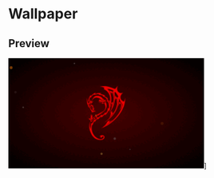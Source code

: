 # Wallpaper

## Preview
![dragonFire preview](https://raw.githubusercontent.com/Achille004/dragonFire_wallpaper/main/dragonFire_preview.gif?raw=true)]
